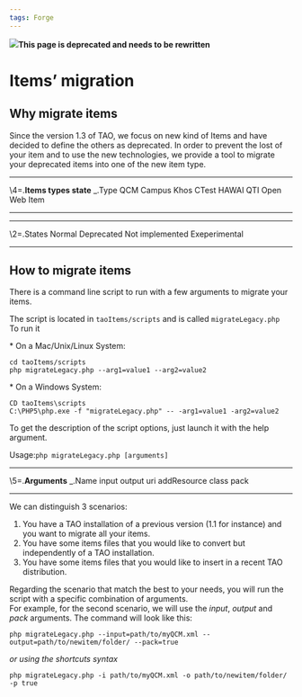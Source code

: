 ```yaml
---
tags: Forge
---
```


![](resources/http://forge.taotesting.com/attachments/download/760/attention.png)**This page is deprecated and needs to be rewritten**

Items’ migration
================

Why migrate items
-----------------

Since the version 1.3 of TAO, we focus on new kind of Items and have decided to define the others as deprecated. In order to prevent the lost of your item and to use the new technologies, we provide a tool to migrate your deprecated items into one of the new item type.

  ---------------------------- --------------------------------------------------------------------- --------------------------------------------------------------------- -------------------------------------------------------------------
  \\4=.**Items types state**
  \_.Type
  QCM
  Campus
  Khos
  CTest
  HAWAI
  QTI
  Open Web Item
  ---------------------------- --------------------------------------------------------------------- --------------------------------------------------------------------- -------------------------------------------------------------------

  ----------------- -------------------------------------------------------------------
  \\2=.States
  Normal
  Deprecated
  Not implemented
  Exeperimental
  ----------------- -------------------------------------------------------------------

How to migrate items
--------------------

There is a command line script to run with a few arguments to migrate your items.

The script is located in `taoItems/scripts` and is called `migrateLegacy.php`\
To run it

\* On a Mac/Unix/Linux System:

    cd taoItems/scripts
    php migrateLegacy.php --arg1=value1 --arg2=value2

\* On a Windows System:

    CD taoItems\scripts
    C:\PHP5\php.exe -f "migrateLegacy.php" -- -arg1=value1 -arg2=value2

To get the description of the script options, just launch it with the help argument.

Usage:`php migrateLegacy.php [arguments]`

  -------------------- ------------- ------------- --------- -------------------------------------------------------------------------------
  \\5=.**Arguments**
  \_.Name
  input
  output
  uri
  addResource
  class
  pack
  -------------------- ------------- ------------- --------- -------------------------------------------------------------------------------

We can distinguish 3 scenarios:

1.  You have a TAO installation of a previous version (1.1 for instance) and you want to migrate all your items.
2.  You have some items files that you would like to convert but independently of a TAO installation.
3.  You have some items files that you would like to insert in a recent TAO distribution.

Regarding the scenario that match the best to your needs, you will run the script with a specific combination of arguments.\
For example, for the second scenario, we will use the *input*, *output* and *pack* arguments. The command will look like this:

    php migrateLegacy.php --input=path/to/myQCM.xml --output=path/to/newitem/folder/ --pack=true

*or using the shortcuts syntax*

    php migrateLegacy.php -i path/to/myQCM.xml -o path/to/newitem/folder/ -p true
